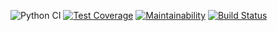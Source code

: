 ![Python CI](https://github.com/Aleksey94Dan/python-project-lvl2/workflows/Python%20CI/badge.svg?event=push)
[![Test Coverage](https://api.codeclimate.com/v1/badges/33c148e507908cfe14ab/test_coverage)](https://codeclimate.com/github/Aleksey94Dan/python-project-lvl2/test_coverage)
[![Maintainability](https://api.codeclimate.com/v1/badges/33c148e507908cfe14ab/maintainability)](https://codeclimate.com/github/Aleksey94Dan/python-project-lvl2/maintainability)
[![Build Status](https://travis-ci.org/Aleksey94Dan/python-project-lvl2.svg?branch=master)](https://travis-ci.org/Aleksey94Dan/python-project-lvl2)
